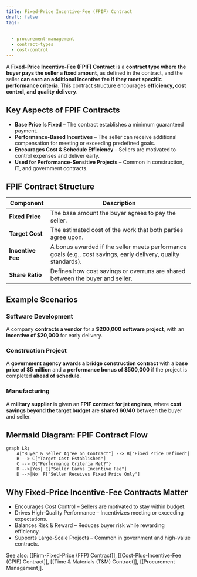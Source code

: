 ```yaml
---
title: Fixed-Price Incentive-Fee (FPIF) Contract
draft: false
tags:
  
  
  - procurement-management
  - contract-types
  - cost-control
---
```


A **Fixed-Price Incentive-Fee (FPIF) Contract** is a **contract type where the buyer pays the seller a fixed amount**, as defined in the contract, and the seller **can earn an additional incentive fee if they meet specific performance criteria**. This contract structure encourages **efficiency, cost control, and quality delivery**.

## **Key Aspects of FPIF Contracts**
- **Base Price Is Fixed** – The contract establishes a minimum guaranteed payment.
- **Performance-Based Incentives** – The seller can receive additional compensation for meeting or exceeding predefined goals.
- **Encourages Cost & Schedule Efficiency** – Sellers are motivated to control expenses and deliver early.
- **Used for Performance-Sensitive Projects** – Common in construction, IT, and government contracts.

## **FPIF Contract Structure**
| **Component** | **Description** |
|--------------|------------------------------------------------|
| **Fixed Price** | The base amount the buyer agrees to pay the seller. |
| **Target Cost** | The estimated cost of the work that both parties agree upon. |
| **Incentive Fee** | A bonus awarded if the seller meets performance goals (e.g., cost savings, early delivery, quality standards). |
| **Share Ratio** | Defines how cost savings or overruns are shared between the buyer and seller. |

## **Example Scenarios**

### **Software Development**
A company **contracts a vendor** for a **\$200,000 software project**, with an **incentive of \$20,000** for early delivery.

### **Construction Project**
A **government agency awards a bridge construction contract** with a **base price of \$5 million** and a **performance bonus of \$500,000** if the project is completed **ahead of schedule**.

### **Manufacturing**
A **military supplier** is given an **FPIF contract for jet engines**, where **cost savings beyond the target budget** are **shared 60/40** between the buyer and seller.

## **Mermaid Diagram: FPIF Contract Flow**
```mermaid
graph LR;
    A["Buyer & Seller Agree on Contract"] --> B["Fixed Price Defined"]
    B --> C["Target Cost Established"]
    C --> D{"Performance Criteria Met?"}
    D -->|Yes| E["Seller Earns Incentive Fee"]
    D -->|No| F["Seller Receives Fixed Price Only"]
```

## Why Fixed-Price Incentive-Fee Contracts Matter

- Encourages Cost Control – Sellers are motivated to stay within budget.
- Drives High-Quality Performance – Incentivizes meeting or exceeding expectations.
- Balances Risk & Reward – Reduces buyer risk while rewarding efficiency.
- Supports Large-Scale Projects – Common in government and high-value contracts.

See also: [[Firm-Fixed-Price (FFP) Contract]], [[Cost-Plus-Incentive-Fee (CPIF) Contract]], [[Time & Materials (T&M) Contract]], [[Procurement Management]].